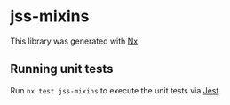 # jss-mixins

This library was generated with [Nx](https://nx.dev).

## Running unit tests

Run `nx test jss-mixins` to execute the unit tests via [Jest](https://jestjs.io).
